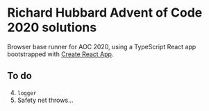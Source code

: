 # Richard Hubbard Advent of Code 2020 solutions

Browser base runner for AOC 2020, using a TypeScript React app bootstrapped with [Create React App](https://github.com/facebook/create-react-app).


## To do
4. `logger`
5. Safety net throws...
